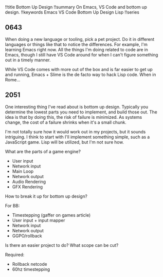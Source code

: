 !!title Bottom Up Design
!!summary On Emacs, VS Code and bottom up design.
!!keywords Emacs VS Code Bottom Up Design Lisp
!!series

## 0643

When doing a new language or tooling, pick a pet project. Do it in different languages or things like that to notice the differences. For example, I'm learning Emacs right now. All the things I'm doing related to code are in Emacs, though I still have VS Code around for when I can't figure something out in a timely manner. 

While VS Code comes with more out of the box and is far easier to get up and running, Emacs + Slime is the de facto way to hack Lisp code. When in Rome...

## 2051

One interesting thing I've read about is bottom up design. Typically you determine the lowest parts you need to implement, and build those out. The idea is that by doing this, the risk of failure is minimized. As systems change, the cost of a failure shrinks when it's a small chunk. 

I'm not totally sure how it would work out in my projects, but it sounds intriguing. I think to start with I'll implement something simple, such as a JavaScript game. Lisp will be utilized, but I'm not sure how.

What are the parts of a game engine?

* User input
* Network input
* Main Loop
* Network output
* Audio Rendering
* GFX Rendering

How to break it up for bottom up design?

For BB:
* Timestepping (gaffer on games article)
* User input + input mapper
* Network input
* Network output
* GGPO/rollback

Is there an easier project to do? What scope can be cut?

Required:
* Rollback netcode
* 60hz timestepping


